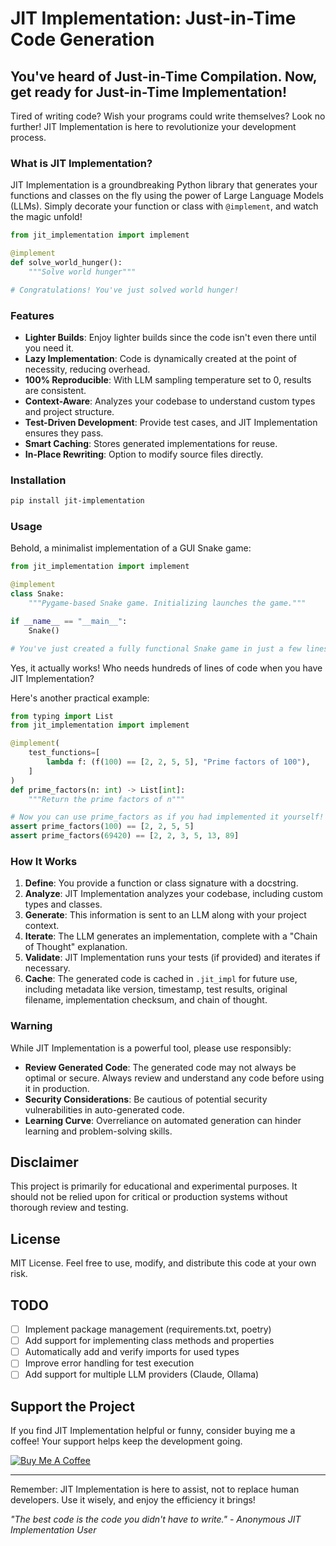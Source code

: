 # JIT Implementation: Just-in-Time Code Generation

## You've heard of Just-in-Time Compilation. Now, get ready for Just-in-Time Implementation!

Tired of writing code? Wish your programs could write themselves? Look no further! JIT Implementation is here to revolutionize your development process.

### What is JIT Implementation?

JIT Implementation is a groundbreaking Python library that generates your functions and classes on the fly using the power of Large Language Models (LLMs). Simply decorate your function or class with `@implement`, and watch the magic unfold!

```python
from jit_implementation import implement

@implement
def solve_world_hunger():
    """Solve world hunger"""

# Congratulations! You've just solved world hunger!
```

### Features

-   **Lighter Builds**: Enjoy lighter builds since the code isn't even there until you need it.
-   **Lazy Implementation**: Code is dynamically created at the point of necessity, reducing overhead.
-   **100% Reproducible**: With LLM sampling temperature set to 0, results are consistent.
-   **Context-Aware**: Analyzes your codebase to understand custom types and project structure.
-   **Test-Driven Development**: Provide test cases, and JIT Implementation ensures they pass.
-   **Smart Caching**: Stores generated implementations for reuse.
-   **In-Place Rewriting**: Option to modify source files directly.

### Installation

```bash
pip install jit-implementation
```

### Usage

Behold, a minimalist implementation of a GUI Snake game:

```python
from jit_implementation import implement

@implement
class Snake:
    """Pygame-based Snake game. Initializing launches the game."""

if __name__ == "__main__":
    Snake()

# You've just created a fully functional Snake game in just a few lines of code!
```

Yes, it actually works! Who needs hundreds of lines of code when you have JIT Implementation?

Here's another practical example:

```python
from typing import List
from jit_implementation import implement

@implement(
    test_functions=[
        lambda f: (f(100) == [2, 2, 5, 5], "Prime factors of 100"),
    ]
)
def prime_factors(n: int) -> List[int]:
    """Return the prime factors of n"""

# Now you can use prime_factors as if you had implemented it yourself!
assert prime_factors(100) == [2, 2, 5, 5]
assert prime_factors(69420) == [2, 2, 3, 5, 13, 89]
```

### How It Works

1. **Define**: You provide a function or class signature with a docstring.
2. **Analyze**: JIT Implementation analyzes your codebase, including custom types and classes.
3. **Generate**: This information is sent to an LLM along with your project context.
4. **Iterate**: The LLM generates an implementation, complete with a "Chain of Thought" explanation.
5. **Validate**: JIT Implementation runs your tests (if provided) and iterates if necessary.
6. **Cache**: The generated code is cached in `.jit_impl` for future use, including metadata like version, timestamp, test results, original filename, implementation checksum, and chain of thought.

### Warning

While JIT Implementation is a powerful tool, please use responsibly:

-   **Review Generated Code**: The generated code may not always be optimal or secure. Always review and understand any code before using it in production.
-   **Security Considerations**: Be cautious of potential security vulnerabilities in auto-generated code.
-   **Learning Curve**: Overreliance on automated generation can hinder learning and problem-solving skills.

## Disclaimer

This project is primarily for educational and experimental purposes. It should not be relied upon for critical or production systems without thorough review and testing.

## License

MIT License. Feel free to use, modify, and distribute this code at your own risk.

## TODO

-   [ ] Implement package management (requirements.txt, poetry)
-   [ ] Add support for implementing class methods and properties
-   [ ] Automatically add and verify imports for used types
-   [ ] Improve error handling for test execution
-   [ ] Add support for multiple LLM providers (Claude, Ollama)

## Support the Project

If you find JIT Implementation helpful or funny, consider buying me a coffee! Your support helps keep the development going.

[![Buy Me A Coffee](https://img.shields.io/badge/Buy%20Me%20A%20Coffee-FFDD00?style=for-the-badge&logo=buy-me-a-coffee&logoColor=black)](https://buymeacoffee.com/jiriklimes)

---

Remember: JIT Implementation is here to assist, not to replace human developers. Use it wisely, and enjoy the efficiency it brings!

_"The best code is the code you didn't have to write." - Anonymous JIT Implementation User_

